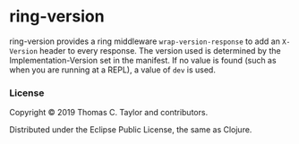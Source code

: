# ring-version

ring-version provides a ring middleware `wrap-version-response` to add an 
`X-Version` header to every response. The version used is determined by the
Implementation-Version set in the manifest. If no value is found (such as when
you are running at a REPL), a value of `dev` is used.


### License

Copyright © 2019 Thomas C. Taylor and contributors.

Distributed under the Eclipse Public License, the same as Clojure.